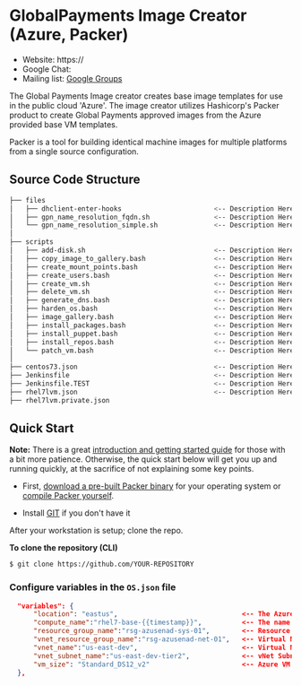 # GlobalPayments Image Creator (Azure, Packer) #

* Website: https://
* Google Chat: 
* Mailing list: [Google Groups](https://groups.google.com)

The Global Payments Image creator creates base image templates for use in the public cloud 'Azure'. 
The image creator utilizes Hashicorp's Packer product to create Global Payments approved images from the Azure provided base VM templates.

Packer is a tool for building identical machine images for multiple platforms
from a single source configuration.



## Source Code Structure

```bash
├── files
│   ├── dhclient-enter-hooks                       <-- Description Here
│   ├── gpn_name_resolution_fqdn.sh                <-- Description Here
│   └── gpn_name_resolution_simple.sh              <-- Description Here
│   
├── scripts 
│   ├── add-disk.sh                                <-- Description Here
│   ├── copy_image_to_gallery.bash                 <-- Description Here
│   ├── create_mount_points.bash                   <-- Description Here
│   ├── create_users.bash                          <-- Description Here
│   ├── create_vm.sh                               <-- Description Here
│   ├── delete_vm.sh                               <-- Description Here
│   ├── generate_dns.bash                          <-- Description Here
│   ├── harden_os.bash                             <-- Description Here
│   ├── image_gallery.bash                         <-- Description Here
│   ├── install_packages.bash                      <-- Description Here
│   ├── install_puppet.bash                        <-- Description Here
│   ├── install_repos.bash                         <-- Description Here
│   └── patch_vm.bash                              <-- Description Here
│
├── centos73.json                                  <-- Description Here
├── Jenkinsfile                                    <-- Description Here
├── Jenkinsfile.TEST                               <-- Description Here
├── rhel7lvm.json                                  <-- Description Here
├── rhel7lvm.private.json


```

## Quick Start
**Note:** There is a great
[introduction and getting started guide](https://www.packer.io/intro)
for those with a bit more patience. Otherwise, the quick start below
will get you up and running quickly, at the sacrifice of not explaining some
key points.

* First, [download a pre-built Packer
binary](https://www.packer.io/downloads.html) for your operating system or
[compile Packer
yourself](https://github.com/hashicorp/packer/blob/master/.github/CONTRIBUTING.md#setting-up-go-to-work-on-packer).

* Install [GIT](https://git-scm.com/downloads) if you don't have it

After your workstation is setup; clone the repo.

**To clone the repository (CLI)**

```bash
$ git clone https://github.com/YOUR-REPOSITORY
```

### Configure variables in the `OS.json` file
```json
  "variables": {
      "location": "eastus",                               <-- The Azure location where to build the VM
      "compute_name":"rhel7-base-{{timestamp}}",          <-- The name of the template VM 
      "resource_group_name":"rsg-azusenad-sys-01",        <-- Resource group to build the VM in
      "vnet_resource_group_name":"rsg-azusenad-net-01",   <-- Virtual Network Resource Group where the vNet resides
      "vnet_name":"us-east-dev",                          <-- Virtual Network for the VM to be built on
      "vnet_subnet_name":"us-east-dev-tier2",             <-- vNet Subnet to use for an Ip address
      "vm_size": "Standard_DS12_v2"                       <-- Azure VM size
  },

```
